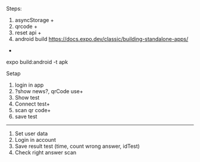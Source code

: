 Steps:
1. asyncStorage +
2. qrcode +
3. reset api +
4. android build
https://docs.expo.dev/classic/building-standalone-apps/
+
expo build:android -t apk

Setap
1. login in app
2. ?show news?, qrCode use+
3. Show test
4. Connect test+
5. scan qr code+
6. save test
----
1. Set user data
2. Login in account
3. Save result test (time, count wrong answer, idTest)
4. Check right answer scan
